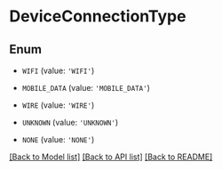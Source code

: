 # DeviceConnectionType


## Enum

* `WIFI` (value: `'WIFI'`)

* `MOBILE_DATA` (value: `'MOBILE_DATA'`)

* `WIRE` (value: `'WIRE'`)

* `UNKNOWN` (value: `'UNKNOWN'`)

* `NONE` (value: `'NONE'`)

[[Back to Model list]](../README.md#documentation-for-models) [[Back to API list]](../README.md#documentation-for-api-endpoints) [[Back to README]](../README.md)


